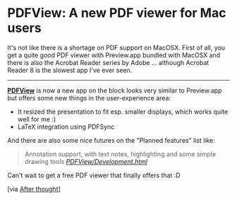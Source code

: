 # PDFView: A new PDF viewer for Mac users

It's not like there is a shortage on PDF support on MacOSX. First of all, you get a quite good PDF viewer with Preview.app bundled with MacOSX and there is also the Acrobat Reader series by Adobe ... although Acrobat Reader 8 is the slowest app I've ever seen. 



-------------------------------



__[PDFView](http://pdfview.sourceforge.net/)__ is now a new app on the block looks very similar to Preview.app but offers some new things in the user-experience area:

* It resized the presentation to fit esp. smaller displays, which works quite well for me :)
* LaTeX integration using PDFSync

And there are also some nice futures on the "Planned features" list like:

<blockquote>
Annotation support, with text notes, highlighting and some simple drawing tools
<cite><a href="http://pdfview.sourceforge.net/development.html">PDFView/Development.html</a></cite>
</blockquote>

Can't wait to get a free PDF viewer that finally offers that :D

[via [After thought](http://skiadas.dcostanet.net/afterthought/2006/12/18/the-new-kid-on-the-block/)]